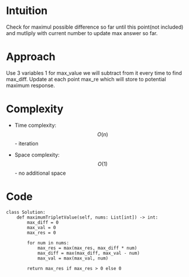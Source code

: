 # Intuition
Check for maximul possible difference so far until this point(not included) and mutliply with current number to update max answer so far.

# Approach
Use 3 variables 1 for max_value we will subtract from it every time to find max_diff. Update at each point max_re which will store to potential maximum response.

# Complexity
- Time complexity:
$$O(n)$$ - iteration

- Space complexity:
$$O(1)$$ - no additional space

# Code
```python3 []
class Solution:
    def maximumTripletValue(self, nums: List[int]) -> int:
        max_diff = 0
        max_val = 0
        max_res = 0
        
        for num in nums:
            max_res = max(max_res, max_diff * num)
            max_diff = max(max_diff, max_val - num)
            max_val = max(max_val, num)
        
        return max_res if max_res > 0 else 0

```